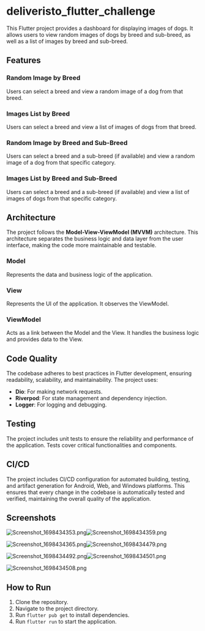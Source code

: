 # deliveristo_flutter_challenge

This Flutter project provides a dashboard for displaying images of dogs. It allows users to view random images of dogs by breed and sub-breed, as well as a list of images by breed and sub-breed.

## Features

### Random Image by Breed
Users can select a breed and view a random image of a dog from that breed.

### Images List by Breed
Users can select a breed and view a list of images of dogs from that breed.

### Random Image by Breed and Sub-Breed
Users can select a breed and a sub-breed (if available) and view a random image of a dog from that specific category.

### Images List by Breed and Sub-Breed
Users can select a breed and a sub-breed (if available) and view a list of images of dogs from that specific category.

## Architecture

The project follows the **Model-View-ViewModel (MVVM)** architecture. This architecture separates the business logic and data layer from the user interface, making the code more maintainable and testable.

### Model
Represents the data and business logic of the application.

### View
Represents the UI of the application. It observes the ViewModel.

### ViewModel
Acts as a link between the Model and the View. It handles the business logic and provides data to the View.

## Code Quality

The codebase adheres to best practices in Flutter development, ensuring readability, scalability, and maintainability. The project uses:

- **Dio**: For making network requests.
- **Riverpod**: For state management and dependency injection.
- **Logger**: For logging and debugging.

## Testing

The project includes unit tests to ensure the reliability and performance of the application. Tests cover critical functionalities and components.

## CI/CD

The project includes CI/CD configuration for automated building, testing, and artifact generation for Android, Web, and Windows platforms. This ensures that every change in the codebase is automatically tested and verified, maintaining the overall quality of the application.

## Screenshots
![Screenshot_1698434353.png](app_screenshots%2FScreenshot_1698434353.png)![Screenshot_1698434359.png](app_screenshots%2FScreenshot_1698434359.png)

![Screenshot_1698434365.png](app_screenshots%2FScreenshot_1698434365.png)![Screenshot_1698434479.png](app_screenshots%2FScreenshot_1698434479.png)

![Screenshot_1698434492.png](app_screenshots%2FScreenshot_1698434492.png)![Screenshot_1698434501.png](app_screenshots%2FScreenshot_1698434501.png)

![Screenshot_1698434508.png](app_screenshots%2FScreenshot_1698434508.png)

## How to Run

1. Clone the repository.
2. Navigate to the project directory.
3. Run `flutter pub get` to install dependencies.
4. Run `flutter run` to start the application.
